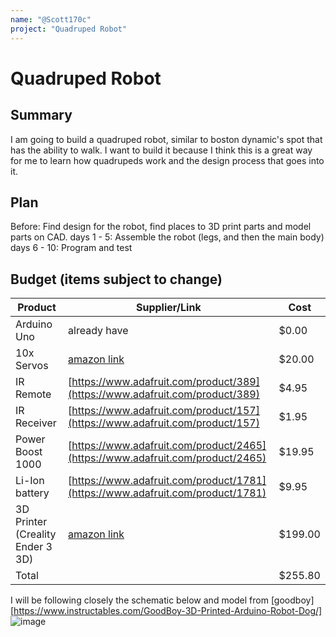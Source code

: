 ```yaml
---
name: "@Scott170c"
project: "Quadruped Robot"
---
```


# Quadruped Robot

## Summary
I am going to build a quadruped robot, similar to boston dynamic's spot that has the ability to walk. I want to build it because I think this is a great way for me to learn how quadrupeds work and the design process that goes into it.

## Plan

Before: Find design for the robot, find places to 3D print parts and model parts on CAD.
days 1 - 5: Assemble the robot (legs, and then the main body)
days 6 - 10: Program and test

## Budget (items subject to change)

| Product               | Supplier/Link                         | Cost   |
| --------------------- | ------------------------------------- | ------ |
| Arduino Uno           | already have                          | $0.00  |
| 10x Servos            | [amazon link](https://www.amazon.com/Smraza-Helicopter-Airplane-Control-Arduino/dp/B07L2SF3R4/ref=sr_1_1_sspa?crid=3895KJC0S2698&keywords=rc%2Bmicro%2Bservo&qid=1672606809&sr=8-1-spons&spLa=ZW5jcnlwdGVkUXVhbGlmaWVyPUFIUEZIMzBJSlNMNkgmZW5jcnlwdGVkSWQ9QTAxMjkwMDdPMzE0WlJLQk1XWUImZW5jcnlwdGVkQWRJZD1BMDIwNzMwN0dRSDFXTkhNVURFNCZ3aWRnZXROYW1lPXNwX2F0ZiZhY3Rpb249Y2xpY2tSZWRpcmVjdCZkb05vdExvZ0NsaWNrPXRydWU&th=1)  | $20.00  |
| IR Remote             | [https://www.adafruit.com/product/389](https://www.adafruit.com/product/389)  | $4.95  |
| IR Receiver           | [https://www.adafruit.com/product/157](https://www.adafruit.com/product/157)  | $1.95  |
| Power Boost 1000      | [https://www.adafruit.com/product/2465](https://www.adafruit.com/product/2465)| $19.95 |
| Li-Ion battery        | [https://www.adafruit.com/product/1781](https://www.adafruit.com/product/1781)| $9.95  |
| 3D Printer (Creality Ender 3 3D)   | [amazon link](https://www.amazon.com/Comgrow-Creality-Ender-Aluminum-220x220x250mm/dp/B07BR3F9N6/ref=sr_1_1?crid=18G6VJMWLDTLF&keywords=3D+printers&qid=1672681878&refinements=p_n_deal_type%3A23566065011&rnid=23566063011&s=industrial&sprefix=3d+printers%2Cindustrial%2C159&sr=1-1)   | $199.00  |
| Total           |                                       | $255.80|

I will be following closely the schematic below and model from [goodboy][https://www.instructables.com/GoodBoy-3D-Printed-Arduino-Robot-Dog/]
![image](https://user-images.githubusercontent.com/72882797/209758010-fae0c3ca-7d2e-463e-9def-8728b0465475.png)
